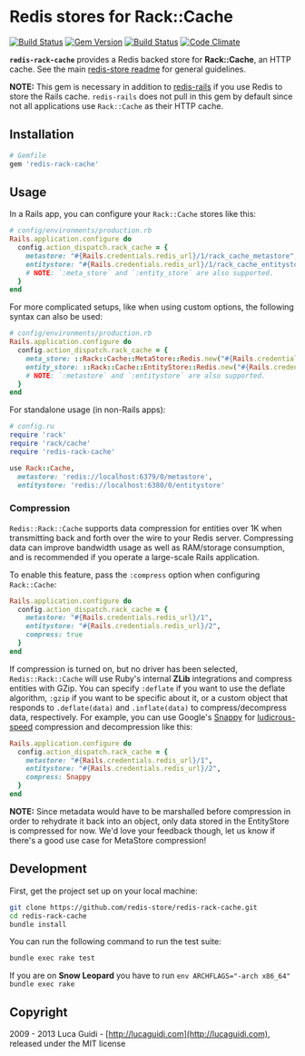 # Redis stores for Rack::Cache

[![Build Status](https://travis-ci.org/redis-store/redis-rack-cache.svg?branch=master)](https://travis-ci.org/redis-store/redis-rack-cache)
[![Gem Version](https://badge.fury.io/rb/redis-rack-cache.svg)](http://badge.fury.io/rb/redis-rack-cache) [![Build Status](https://secure.travis-ci.org/redis-store/redis-rack-cache.svg?branch=master)](http://travis-ci.org/jodosha/redis-rack-cache?branch=master) [![Code Climate](https://codeclimate.com/github/jodosha/redis-store.svg)](https://codeclimate.com/github/redis-store/redis-rack-cache)

__`redis-rack-cache`__ provides a Redis backed store for __Rack::Cache__, an HTTP cache. See the main [redis-store readme](https://github.com/redis-store/redis-store) for general guidelines.

**NOTE:** This gem is necessary in addition to
[redis-rails](https://github.com/redis-store/redis-rails) if you use
Redis to store the Rails cache. `redis-rails` does not pull in this gem
by default since not all applications use `Rack::Cache` as their HTTP
cache.

## Installation

```ruby
# Gemfile
gem 'redis-rack-cache'
```

## Usage

In a Rails app, you can configure your `Rack::Cache` stores like this:

```ruby
# config/environments/production.rb
Rails.application.configure do
  config.action_dispatch.rack_cache = {
    metastore: "#{Rails.credentials.redis_url}/1/rack_cache_metastore",
    entitystore: "#{Rails.credentials.redis_url}/1/rack_cache_entitystore"
    # NOTE: `:meta_store` and `:entity_store` are also supported.
  }
end
```

For more complicated setups, like when using custom options, the
following syntax can also be used:

```ruby
# config/environments/production.rb
Rails.application.configure do
  config.action_dispatch.rack_cache = {
    meta_store: ::Rack::Cache::MetaStore::Redis.new("#{Rails.credentials.redis_url}/1/rack_cache_metastore", default_ttl: 10.days.to_i),
    entity_store: ::Rack::Cache::EntityStore::Redis.new("#{Rails.credentials.redis_url}/1/rack_cache_entitystore", default_ttl: 120.days.to_i)
    # NOTE: `:metastore` and `:entitystore` are also supported.
  }
end
```

For standalone usage (in non-Rails apps):

```ruby
# config.ru
require 'rack'
require 'rack/cache'
require 'redis-rack-cache'

use Rack::Cache,
  metastore: 'redis://localhost:6379/0/metastore',
  entitystore: 'redis://localhost:6380/0/entitystore'
```

### Compression

`Redis::Rack::Cache` supports data compression for entities over 1K when
transmitting back and forth over the wire to your Redis server.
Compressing data can improve bandwidth usage as well as RAM/storage
consumption, and is recommended if you operate a large-scale Rails
application.

To enable this feature, pass the `:compress` option when configuring
`Rack::Cache`:

```ruby
Rails.application.configure do
  config.action_dispatch.rack_cache = {
    metastore: "#{Rails.credentials.redis_url}/1",
    entitystore: "#{Rails.credentials.redis_url}/2",
    compress: true
  }
end
```

If compression is turned on, but no driver has been selected,
`Redis::Rack::Cache` will use Ruby's internal **ZLib** integrations and
compress entities with GZip. You can specify `:deflate` if you want to
use the deflate algorithm, `:gzip` if you want to be specific about it,
or a custom object that responds to `.deflate(data)` and
`.inflate(data)` to compress/decompress data, respectively. For example,
you can use Google's [Snappy](http://google.github.io/snappy/) for
[ludicrous-speed](https://www.youtube.com/watch?v=ygE01sOhzz0)
compression and decompression like this:

```ruby
Rails.application.configure do
  config.action_dispatch.rack_cache = {
    metastore: "#{Rails.credentials.redis_url}/1",
    entitystore: "#{Rails.credentials.redis_url}/2",
    compress: Snappy
  }
end
```

**NOTE:** Since metadata would have to be marshalled before compression
in order to rehydrate it back into an object, only data stored in the
EntityStore is compressed for now. We'd love your feedback though,
let us know if there's a good use case for MetaStore compression!

## Development

First, get the project set up on your local machine:

```bash
git clone https://github.com/redis-store/redis-rack-cache.git
cd redis-rack-cache
bundle install
```

You can run the following command to run the test suite:

```bash
bundle exec rake test
```

If you are on **Snow Leopard** you have to run `env ARCHFLAGS="-arch x86_64" bundle exec rake`

## Copyright

2009 - 2013 Luca Guidi - [http://lucaguidi.com](http://lucaguidi.com), released under the MIT license
